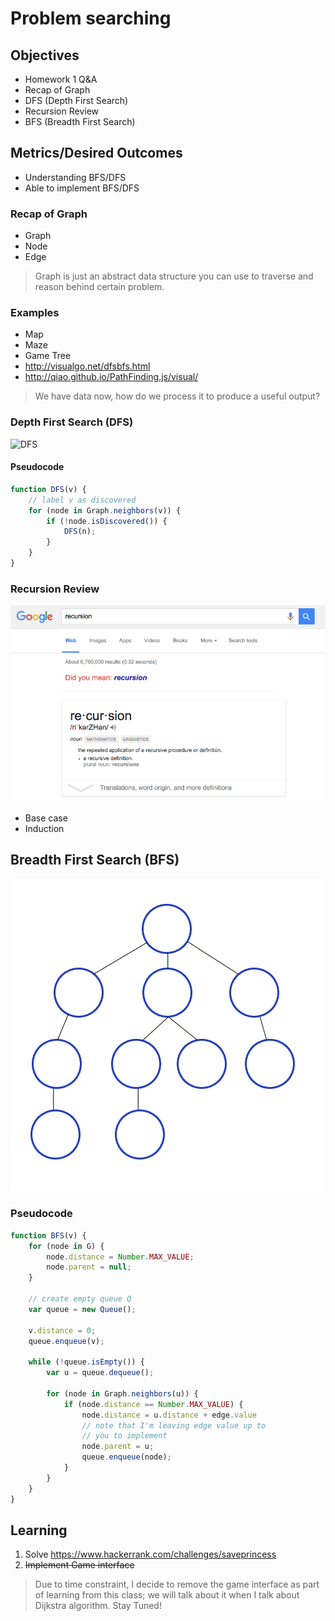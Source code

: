 # Problem searching

## Objectives

* Homework 1 Q&A
* Recap of Graph
* DFS (Depth First Search)
* Recursion Review
* BFS (Breadth First Search)

## Metrics/Desired Outcomes

* Understanding BFS/DFS
* Able to implement BFS/DFS

### Recap of Graph

* Graph
* Node
* Edge

> Graph is just an abstract data structure you can use to traverse and reason behind
certain problem.

### Examples

* Map
* Maze
* Game Tree
* http://visualgo.net/dfsbfs.html
* http://qiao.github.io/PathFinding.js/visual/

> We have data now, how do we process it to produce a useful output?

### Depth First Search (DFS)

![DFS](Depth-First-Search.gif)

#### Pseudocode

```javascript
function DFS(v) {
    // label v as discovered
    for (node in Graph.neighbors(v)) {
        if (!node.isDiscovered()) {
            DFS(n);
        }
    }
}
```
### Recursion Review

![Recursion by Google](imgs/recursion.png)

* Base case
* Induction

## Breadth First Search (BFS)

![BFS](imgs/Breadth-First-Search-Algorithm.gif)

### Pseudocode

```javascript
function BFS(v) {
    for (node in G) {
        node.distance = Number.MAX_VALUE;
        node.parent = null;
    }

    // create empty queue Q      
    var queue = new Queue();

    v.distance = 0;
    queue.enqueue(v);

    while (!queue.isEmpty()) {
        var u = queue.dequeue();

        for (node in Graph.neighbors(u)) {
            if (node.distance == Number.MAX_VALUE) {
                node.distance = u.distance + edge.value
                // note that I'm leaving edge value up to
                // you to implement
                node.parent = u;
                queue.enqueue(node);
            }
        }
    }
}
```

## Learning

1. Solve https://www.hackerrank.com/challenges/saveprincess
2. ~~Implement Game interface~~

> Due to time constraint, I decide to remove the game interface as part of learning from this class; we will talk about it when I talk about Dijkstra algorithm. Stay Tuned!
